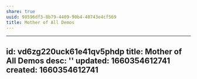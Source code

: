 ```yaml
---
share: true
uuid: 98596df3-8b79-4409-90b4-40743e4cf569
title: Mother of All Demos
---
```

---
id: vd6zg220uck61e41qv5phdp
title: Mother of All Demos
desc: ''
updated: 1660354612741
created: 1660354612741
---

